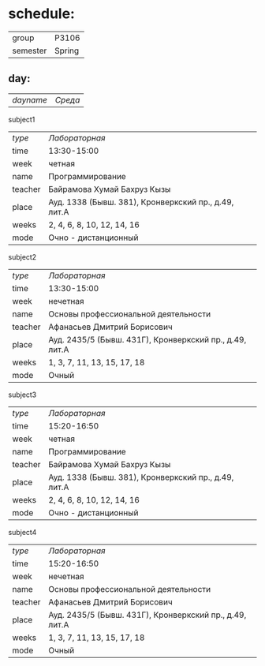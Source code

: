 # schedule:

|||
|---|---|
| group | P3106 |
| semester | Spring |
## day:

|||
|---|---|
| *dayname* | *Среда* |

subject1

|||
|---|---|
| *type* | *Лабораторная* |
| time | 13:30-15:00 |
| week | четная |
| name | Программирование |
| teacher | Байрамова Хумай Бахруз Кызы |
| place | Ауд. 1338 (Бывш. 381), Кронверкский пр., д.49, лит.А |
| weeks | 2, 4, 6, 8, 10, 12, 14, 16 |
| mode | Очно - дистанционный |

subject2

|||
|---|---|
| *type* | *Лабораторная* |
| time | 13:30-15:00 |
| week | нечетная |
| name | Основы профессиональной деятельности |
| teacher | Афанасьев Дмитрий Борисович |
| place | Ауд. 2435/5 (Бывш. 431Г), Кронверкский пр., д.49, лит.А |
| weeks | 1, 3, 7, 11, 13, 15, 17, 18 |
| mode | Очный |

subject3

|||
|---|---|
| *type* | *Лабораторная* |
| time | 15:20-16:50 |
| week | четная |
| name | Программирование |
| teacher | Байрамова Хумай Бахруз Кызы |
| place | Ауд. 1338 (Бывш. 381), Кронверкский пр., д.49, лит.А |
| weeks | 2, 4, 6, 8, 10, 12, 14, 16 |
| mode | Очно - дистанционный |

subject4

|||
|---|---|
| *type* | *Лабораторная* |
| time | 15:20-16:50 |
| week | нечетная |
| name | Основы профессиональной деятельности |
| teacher | Афанасьев Дмитрий Борисович |
| place | Ауд. 2435/5 (Бывш. 431Г), Кронверкский пр., д.49, лит.А |
| weeks | 1, 3, 7, 11, 13, 15, 17, 18 |
| mode | Очный |